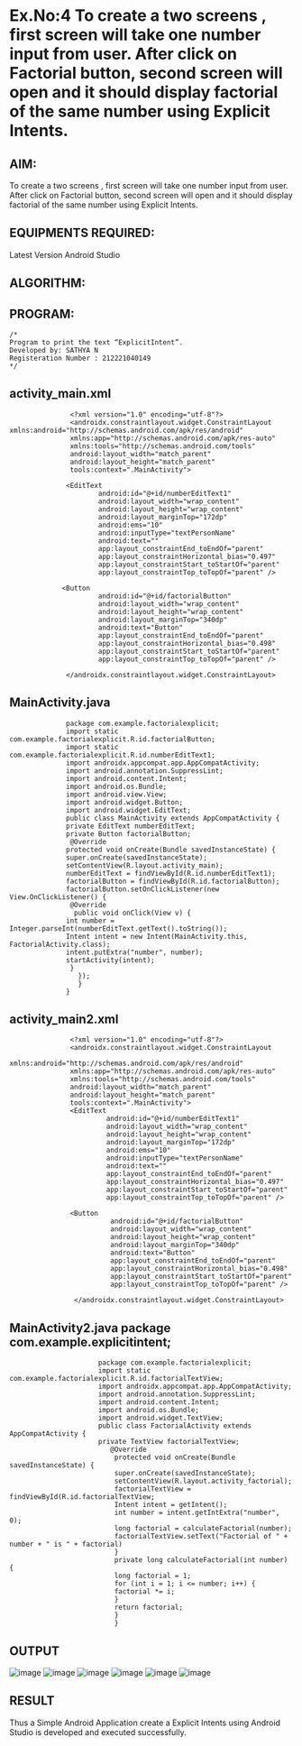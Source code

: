 # Ex.No:4 To create a two screens , first screen will take one number input from user. After click on Factorial button, second screen will open and it should display factorial of the same number using Explicit Intents.


## AIM:

To create a two screens , first screen will take one number input from user. After click on Factorial button, second screen will open and it should display factorial of the same number using Explicit Intents.


## EQUIPMENTS REQUIRED:

Latest Version Android Studio

## ALGORITHM:



## PROGRAM:
```
/*
Program to print the text “ExplicitIntent”.
Developed by: SATHYA N
Registeration Number : 212221040149
*/
```
## activity_main.xml 
                   <?xml version="1.0" encoding="utf-8"?>
                   <androidx.constraintlayout.widget.ConstraintLayout xmlns:android="http://schemas.android.com/apk/res/android"
                   xmlns:app="http://schemas.android.com/apk/res-auto"
                   xmlns:tools="http://schemas.android.com/tools"
                   android:layout_width="match_parent"
                   android:layout_height="match_parent"
                   tools:context=".MainActivity">

                  <EditText
                          android:id="@+id/numberEditText1"
                          android:layout_width="wrap_content"
                          android:layout_height="wrap_content"
                          android:layout_marginTop="172dp"
                          android:ems="10"
                          android:inputType="textPersonName"
                          android:text=""
                          app:layout_constraintEnd_toEndOf="parent"
                          app:layout_constraintHorizontal_bias="0.497"
                          app:layout_constraintStart_toStartOf="parent"
                          app:layout_constraintTop_toTopOf="parent" />

                 <Button
                          android:id="@+id/factorialButton"
                          android:layout_width="wrap_content"
                          android:layout_height="wrap_content"
                          android:layout_marginTop="340dp"
                          android:text="Button"
                          app:layout_constraintEnd_toEndOf="parent"
                          app:layout_constraintHorizontal_bias="0.498"
                          app:layout_constraintStart_toStartOf="parent"
                          app:layout_constraintTop_toTopOf="parent" />

                  </androidx.constraintlayout.widget.ConstraintLayout>

## MainActivity.java 
                  package com.example.factorialexplicit;
                  import static com.example.factorialexplicit.R.id.factorialButton;
                  import static com.example.factorialexplicit.R.id.numberEditText1;
                  import androidx.appcompat.app.AppCompatActivity;
                  import android.annotation.SuppressLint;
                  import android.content.Intent;
                  import android.os.Bundle;
                  import android.view.View;
                  import android.widget.Button;
                  import android.widget.EditText;
                  public class MainActivity extends AppCompatActivity {
                  private EditText numberEditText;
                  private Button factorialButton;
                   @Override
                  protected void onCreate(Bundle savedInstanceState) {
                  super.onCreate(savedInstanceState);
                  setContentView(R.layout.activity_main);
                  numberEditText = findViewById(R.id.numberEditText1);
                  factorialButton = findViewById(R.id.factorialButton);
                  factorialButton.setOnClickListener(new View.OnClickListener() {
                   @Override
                    public void onClick(View v) {
                  int number = Integer.parseInt(numberEditText.getText().toString());
                  Intent intent = new Intent(MainActivity.this, FactorialActivity.class);
                  intent.putExtra("number", number);
                  startActivity(intent);
                   }
                     });
                     }
                  }

## activity_main2.xml 
                   <?xml version="1.0" encoding="utf-8"?>
                   <androidx.constraintlayout.widget.ConstraintLayout 
                   xmlns:android="http://schemas.android.com/apk/res/android"
                   xmlns:app="http://schemas.android.com/apk/res-auto"
                   xmlns:tools="http://schemas.android.com/tools"
                   android:layout_width="match_parent"
                   android:layout_height="match_parent"
                   tools:context=".MainActivity">
                   <EditText
                            android:id="@+id/numberEditText1"
                            android:layout_width="wrap_content"
                            android:layout_height="wrap_content"
                            android:layout_marginTop="172dp"
                            android:ems="10"
                            android:inputType="textPersonName"
                            android:text=""
                            app:layout_constraintEnd_toEndOf="parent"
                            app:layout_constraintHorizontal_bias="0.497"
                            app:layout_constraintStart_toStartOf="parent"
                            app:layout_constraintTop_toTopOf="parent" />

                   <Button
                             android:id="@+id/factorialButton"
                             android:layout_width="wrap_content"
                             android:layout_height="wrap_content"
                             android:layout_marginTop="340dp"
                             android:text="Button"
                             app:layout_constraintEnd_toEndOf="parent"
                             app:layout_constraintHorizontal_bias="0.498"
                             app:layout_constraintStart_toStartOf="parent"
                             app:layout_constraintTop_toTopOf="parent" />

                    </androidx.constraintlayout.widget.ConstraintLayout>

## MainActivity2.java package com.example.explicitintent; 
                          package com.example.factorialexplicit;
                          import static com.example.factorialexplicit.R.id.factorialTextView;
                          import androidx.appcompat.app.AppCompatActivity;
                          import android.annotation.SuppressLint;
                          import android.content.Intent;
                          import android.os.Bundle;
                          import android.widget.TextView;
                          public class FactorialActivity extends AppCompatActivity {
                          private TextView factorialTextView;
                             @Override
                              protected void onCreate(Bundle savedInstanceState) {
                              super.onCreate(savedInstanceState);
                              setContentView(R.layout.activity_factorial);
                              factorialTextView = findViewById(R.id.factorialTextView;
                              Intent intent = getIntent();
                              int number = intent.getIntExtra("number", 0);
                              long factorial = calculateFactorial(number);
                              factorialTextView.setText("Factorial of " + number + " is " + factorial)
                              }
                              private long calculateFactorial(int number) {
                              long factorial = 1;
                              for (int i = 1; i <= number; i++) {
                              factorial *= i;
                              }
                              return factorial;
                              }
                              }


## OUTPUT

![image](https://github.com/Sathya-006/Mobile-Application-Development/assets/121661327/0cd01c69-f549-46c3-82f0-ec7e419c99eb)
![image](https://github.com/Sathya-006/Mobile-Application-Development/assets/121661327/b89281d4-ad93-43a2-8e4c-6099c3a74725)
![image](https://github.com/Sathya-006/Mobile-Application-Development/assets/121661327/f7c95672-002c-478e-85c3-fb5e1f600eaf)
![image](https://github.com/Sathya-006/Mobile-Application-Development/assets/121661327/10365dd0-bc73-43ce-bea5-d5e2d0049579)
![image](https://github.com/Sathya-006/Mobile-Application-Development/assets/121661327/e187cdcb-93be-45fa-8e88-83483fe03d27)
![image](https://github.com/Sathya-006/Mobile-Application-Development/assets/121661327/e7f26fe4-9b03-4ded-9758-465aa3c8057a)



## RESULT
Thus a Simple Android Application create a Explicit Intents using Android Studio is developed and executed successfully.


